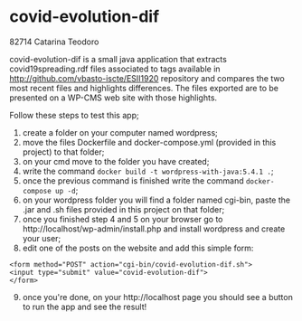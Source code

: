 # covid-evolution-dif

82714 Catarina Teodoro

covid-evolution-dif is a small java application that extracts covid19spreading.rdf files associated to tags available in http://github.com/vbasto-iscte/ESII1920
repository and compares the two most recent files and highlights differences.
The files exported are to be presented on a WP-CMS web site with those highlights.

Follow these steps to test this app;

1. create a folder on your computer named wordpress;
2. move the files Dockerfile and docker-compose.yml (provided in this project) to that folder;
3. on your cmd move to the folder you have created;
4. write the command `docker build -t wordpress-with-java:5.4.1 .`;
5. once the previous command is finished write the command `docker-compose up -d`;
6. on your wordpress folder you will find a folder named cgi-bin, paste the .jar and .sh files provided in this project on that folder;
7. once you finished step 4 and 5 on your browser go to http://localhost/wp-admin/install.php and install wordpress and create your user;
8. edit one of the posts on the website and add this simple form:
```
<form method="POST" action="cgi-bin/covid-evolution-dif.sh">
<input type="submit" value="covid-evolution-dif">
</form>
```
9. once you're done, on your http://localhost page you should see a button to run the app and see the result!
